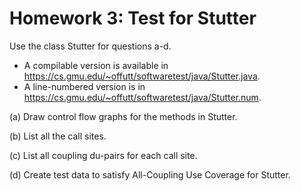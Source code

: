 # Homework 3: Test for Stutter
Use the class Stutter for questions a-d. 
- A compilable version is available in https://cs.gmu.edu/~offutt/softwaretest/java/Stutter.java. 
- A line-numbered version is in https://cs.gmu.edu/~offutt/softwaretest/java/Stutter.num. 

(a) Draw control flow graphs for the methods in Stutter.

(b) List all the call sites.

(c) List all coupling du-pairs for each call site.

(d) Create test data to satisfy All-Coupling Use Coverage for Stutter.
